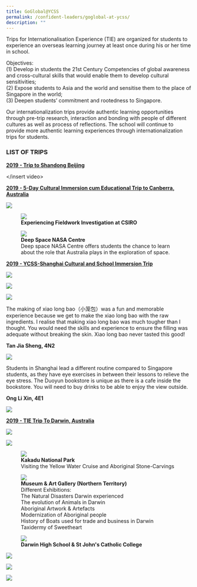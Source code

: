 ```yaml
---
title: GoGlobal@YCSS
permalink: /confident-leaders/goglobal-at-ycss/
description: ""
---
```

Trips for Internationalisation Experience (TIE) are organized for students to experience an overseas learning journey at least once during his or her time in school.  

Objectives: <br>
(1) Develop in students the 21st Century Competencies of global awareness and cross-cultural skills that would enable them to develop cultural sensitivities; <br>
(2) Expose students to Asia and the world and sensitise them to the place of Singapore in the world; <br>
(3) Deepen students’ commitment and rootedness to Singapore.

Our internationalization trips provide authentic learning opportunities through pre-trip research, interaction and bonding with people of different cultures as well as process of reflections. The school will continue to provide more authentic learning experiences through internationalization trips for students.  

### LIST OF TRIPS

<u><strong> 2019 - Trip to Shandong Beijing </strong></u>

</insert video>

<u><strong> 2019 - 5-Day Cultural Immersion cum Educational Trip to Canberra, Australia </strong></u>

![](/images/darwin.jpg)

<figure>  
<img src="/images/darwin%202.jpg">  
<figcaption> <strong> Experiencing Fieldwork Investigation at CSIRO </strong> </figcaption>  
</figure>

<figure>  
<img src="/images/darwin%203.jpg">  
<figcaption> <strong> Deep Space NASA Centre </strong> <br>
Deep space NASA Centre offers students the chance to learn about the role that Australia plays in the exploration of space.  </figcaption>  
</figure>

<u><Strong> 2019 - YCSS-Shanghai Cultural and School Immersion Trip </strong></u>

![](/images/min%20li%20high%20school%201.jpg)

![](/images/min%20li%20high%20school%202.jpg)

![](/images/min%20li%20high%20school%203.jpg)

The making of xiao long bao（小笼包）was a fun and memorable experience because we get to make the xiao long bao with the raw ingredients. I realise that making xiao long bao was much tougher than I thought. You would need the skills and experience to ensure the filling was adequate without breaking the skin. Xiao long bao never tasted this good!

**Tan Jia Sheng, 4N2**

![](/images/15%20Reflection.png)

Students in Shanghai lead a different routine compared to Singapore students, as they have eye exercises in between their lessons to relieve the eye stress. The Duoyun bookstore is unique as there is a cafe inside the bookstore. You will need to buy drinks to be able to enjoy the view outside.

**Ong Li Xin, 4E1**

![](/images/min%20li%20high%20school%204.jpg)

<u><strong> 2019 - TIE Trip To Darwin, Australia </strong></u>

![](/images/Australia%201.jpg)

![](/images/Australia%202.jpg)

<figure>  
<img src="/images/24%20Kakadu%20National%20Park.jpg">  
<figcaption> <strong> Kakadu National Park </strong><br>
Visiting the Yellow Water Cruise and Aboriginal Stone-Carvings  </figcaption>  
</figure>

<figure>  
<img src="/images/Australia%203.jpg">  
<figcaption> <strong> Museum & Art Gallery (Northern Territory) </strong><br>
Different Exhibitions: <br>
The Natural Disasters Darwin experienced <br>
The evolution of Animals in Darwin <br>
Aboriginal Artwork & Artefacts <br>
Modernization of Aboriginal people <br>
History of Boats used for trade and business in Darwin <br>
Taxidermy of Sweetheart  </figcaption>  
</figure>

<figure>  
<img src="/images/28%20Darwin%20High%20School.png">
<figcaption> <strong> Darwin High School & St John's Catholic College </strong></figcaption>  
</figure>

![](/images/Australia%204.jpg)

![](/images/Australia%205.jpg)

![](/images/33%20Darwin%20Group.png)
